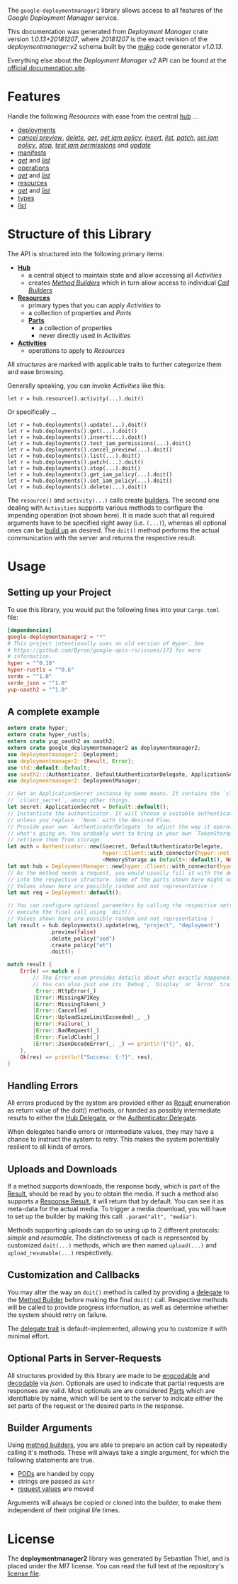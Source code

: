<!---
DO NOT EDIT !
This file was generated automatically from 'src/mako/api/README.md.mako'
DO NOT EDIT !
-->
The `google-deploymentmanager2` library allows access to all features of the *Google Deployment Manager* service.

This documentation was generated from *Deployment Manager* crate version *1.0.13+20181207*, where *20181207* is the exact revision of the *deploymentmanager:v2* schema built by the [mako](http://www.makotemplates.org/) code generator *v1.0.13*.

Everything else about the *Deployment Manager* *v2* API can be found at the
[official documentation site](https://cloud.google.com/deployment-manager/).
# Features

Handle the following *Resources* with ease from the central [hub](https://docs.rs/google-deploymentmanager2/1.0.13+20181207/google_deploymentmanager2/struct.DeploymentManager.html) ... 

* [deployments](https://docs.rs/google-deploymentmanager2/1.0.13+20181207/google_deploymentmanager2/struct.Deployment.html)
 * [*cancel preview*](https://docs.rs/google-deploymentmanager2/1.0.13+20181207/google_deploymentmanager2/struct.DeploymentCancelPreviewCall.html), [*delete*](https://docs.rs/google-deploymentmanager2/1.0.13+20181207/google_deploymentmanager2/struct.DeploymentDeleteCall.html), [*get*](https://docs.rs/google-deploymentmanager2/1.0.13+20181207/google_deploymentmanager2/struct.DeploymentGetCall.html), [*get iam policy*](https://docs.rs/google-deploymentmanager2/1.0.13+20181207/google_deploymentmanager2/struct.DeploymentGetIamPolicyCall.html), [*insert*](https://docs.rs/google-deploymentmanager2/1.0.13+20181207/google_deploymentmanager2/struct.DeploymentInsertCall.html), [*list*](https://docs.rs/google-deploymentmanager2/1.0.13+20181207/google_deploymentmanager2/struct.DeploymentListCall.html), [*patch*](https://docs.rs/google-deploymentmanager2/1.0.13+20181207/google_deploymentmanager2/struct.DeploymentPatchCall.html), [*set iam policy*](https://docs.rs/google-deploymentmanager2/1.0.13+20181207/google_deploymentmanager2/struct.DeploymentSetIamPolicyCall.html), [*stop*](https://docs.rs/google-deploymentmanager2/1.0.13+20181207/google_deploymentmanager2/struct.DeploymentStopCall.html), [*test iam permissions*](https://docs.rs/google-deploymentmanager2/1.0.13+20181207/google_deploymentmanager2/struct.DeploymentTestIamPermissionCall.html) and [*update*](https://docs.rs/google-deploymentmanager2/1.0.13+20181207/google_deploymentmanager2/struct.DeploymentUpdateCall.html)
* [manifests](https://docs.rs/google-deploymentmanager2/1.0.13+20181207/google_deploymentmanager2/struct.Manifest.html)
 * [*get*](https://docs.rs/google-deploymentmanager2/1.0.13+20181207/google_deploymentmanager2/struct.ManifestGetCall.html) and [*list*](https://docs.rs/google-deploymentmanager2/1.0.13+20181207/google_deploymentmanager2/struct.ManifestListCall.html)
* [operations](https://docs.rs/google-deploymentmanager2/1.0.13+20181207/google_deploymentmanager2/struct.Operation.html)
 * [*get*](https://docs.rs/google-deploymentmanager2/1.0.13+20181207/google_deploymentmanager2/struct.OperationGetCall.html) and [*list*](https://docs.rs/google-deploymentmanager2/1.0.13+20181207/google_deploymentmanager2/struct.OperationListCall.html)
* [resources](https://docs.rs/google-deploymentmanager2/1.0.13+20181207/google_deploymentmanager2/struct.ResourceType.html)
 * [*get*](https://docs.rs/google-deploymentmanager2/1.0.13+20181207/google_deploymentmanager2/struct.ResourceGetCall.html) and [*list*](https://docs.rs/google-deploymentmanager2/1.0.13+20181207/google_deploymentmanager2/struct.ResourceListCall.html)
* [types](https://docs.rs/google-deploymentmanager2/1.0.13+20181207/google_deploymentmanager2/struct.Type.html)
 * [*list*](https://docs.rs/google-deploymentmanager2/1.0.13+20181207/google_deploymentmanager2/struct.TypeListCall.html)




# Structure of this Library

The API is structured into the following primary items:

* **[Hub](https://docs.rs/google-deploymentmanager2/1.0.13+20181207/google_deploymentmanager2/struct.DeploymentManager.html)**
    * a central object to maintain state and allow accessing all *Activities*
    * creates [*Method Builders*](https://docs.rs/google-deploymentmanager2/1.0.13+20181207/google_deploymentmanager2/trait.MethodsBuilder.html) which in turn
      allow access to individual [*Call Builders*](https://docs.rs/google-deploymentmanager2/1.0.13+20181207/google_deploymentmanager2/trait.CallBuilder.html)
* **[Resources](https://docs.rs/google-deploymentmanager2/1.0.13+20181207/google_deploymentmanager2/trait.Resource.html)**
    * primary types that you can apply *Activities* to
    * a collection of properties and *Parts*
    * **[Parts](https://docs.rs/google-deploymentmanager2/1.0.13+20181207/google_deploymentmanager2/trait.Part.html)**
        * a collection of properties
        * never directly used in *Activities*
* **[Activities](https://docs.rs/google-deploymentmanager2/1.0.13+20181207/google_deploymentmanager2/trait.CallBuilder.html)**
    * operations to apply to *Resources*

All *structures* are marked with applicable traits to further categorize them and ease browsing.

Generally speaking, you can invoke *Activities* like this:

```Rust,ignore
let r = hub.resource().activity(...).doit()
```

Or specifically ...

```ignore
let r = hub.deployments().update(...).doit()
let r = hub.deployments().get(...).doit()
let r = hub.deployments().insert(...).doit()
let r = hub.deployments().test_iam_permissions(...).doit()
let r = hub.deployments().cancel_preview(...).doit()
let r = hub.deployments().list(...).doit()
let r = hub.deployments().patch(...).doit()
let r = hub.deployments().stop(...).doit()
let r = hub.deployments().get_iam_policy(...).doit()
let r = hub.deployments().set_iam_policy(...).doit()
let r = hub.deployments().delete(...).doit()
```

The `resource()` and `activity(...)` calls create [builders][builder-pattern]. The second one dealing with `Activities` 
supports various methods to configure the impending operation (not shown here). It is made such that all required arguments have to be 
specified right away (i.e. `(...)`), whereas all optional ones can be [build up][builder-pattern] as desired.
The `doit()` method performs the actual communication with the server and returns the respective result.

# Usage

## Setting up your Project

To use this library, you would put the following lines into your `Cargo.toml` file:

```toml
[dependencies]
google-deploymentmanager2 = "*"
# This project intentionally uses an old version of Hyper. See
# https://github.com/Byron/google-apis-rs/issues/173 for more
# information.
hyper = "^0.10"
hyper-rustls = "^0.6"
serde = "^1.0"
serde_json = "^1.0"
yup-oauth2 = "^1.0"
```

## A complete example

```Rust
extern crate hyper;
extern crate hyper_rustls;
extern crate yup_oauth2 as oauth2;
extern crate google_deploymentmanager2 as deploymentmanager2;
use deploymentmanager2::Deployment;
use deploymentmanager2::{Result, Error};
use std::default::Default;
use oauth2::{Authenticator, DefaultAuthenticatorDelegate, ApplicationSecret, MemoryStorage};
use deploymentmanager2::DeploymentManager;

// Get an ApplicationSecret instance by some means. It contains the `client_id` and 
// `client_secret`, among other things.
let secret: ApplicationSecret = Default::default();
// Instantiate the authenticator. It will choose a suitable authentication flow for you, 
// unless you replace  `None` with the desired Flow.
// Provide your own `AuthenticatorDelegate` to adjust the way it operates and get feedback about 
// what's going on. You probably want to bring in your own `TokenStorage` to persist tokens and
// retrieve them from storage.
let auth = Authenticator::new(&secret, DefaultAuthenticatorDelegate,
                              hyper::Client::with_connector(hyper::net::HttpsConnector::new(hyper_rustls::TlsClient::new())),
                              <MemoryStorage as Default>::default(), None);
let mut hub = DeploymentManager::new(hyper::Client::with_connector(hyper::net::HttpsConnector::new(hyper_rustls::TlsClient::new())), auth);
// As the method needs a request, you would usually fill it with the desired information
// into the respective structure. Some of the parts shown here might not be applicable !
// Values shown here are possibly random and not representative !
let mut req = Deployment::default();

// You can configure optional parameters by calling the respective setters at will, and
// execute the final call using `doit()`.
// Values shown here are possibly random and not representative !
let result = hub.deployments().update(req, "project", "deployment")
             .preview(false)
             .delete_policy("sed")
             .create_policy("et")
             .doit();

match result {
    Err(e) => match e {
        // The Error enum provides details about what exactly happened.
        // You can also just use its `Debug`, `Display` or `Error` traits
         Error::HttpError(_)
        |Error::MissingAPIKey
        |Error::MissingToken(_)
        |Error::Cancelled
        |Error::UploadSizeLimitExceeded(_, _)
        |Error::Failure(_)
        |Error::BadRequest(_)
        |Error::FieldClash(_)
        |Error::JsonDecodeError(_, _) => println!("{}", e),
    },
    Ok(res) => println!("Success: {:?}", res),
}

```
## Handling Errors

All errors produced by the system are provided either as [Result](https://docs.rs/google-deploymentmanager2/1.0.13+20181207/google_deploymentmanager2/enum.Result.html) enumeration as return value of 
the doit() methods, or handed as possibly intermediate results to either the 
[Hub Delegate](https://docs.rs/google-deploymentmanager2/1.0.13+20181207/google_deploymentmanager2/trait.Delegate.html), or the [Authenticator Delegate](https://docs.rs/yup-oauth2/*/yup_oauth2/trait.AuthenticatorDelegate.html).

When delegates handle errors or intermediate values, they may have a chance to instruct the system to retry. This 
makes the system potentially resilient to all kinds of errors.

## Uploads and Downloads
If a method supports downloads, the response body, which is part of the [Result](https://docs.rs/google-deploymentmanager2/1.0.13+20181207/google_deploymentmanager2/enum.Result.html), should be
read by you to obtain the media.
If such a method also supports a [Response Result](https://docs.rs/google-deploymentmanager2/1.0.13+20181207/google_deploymentmanager2/trait.ResponseResult.html), it will return that by default.
You can see it as meta-data for the actual media. To trigger a media download, you will have to set up the builder by making
this call: `.param("alt", "media")`.

Methods supporting uploads can do so using up to 2 different protocols: 
*simple* and *resumable*. The distinctiveness of each is represented by customized 
`doit(...)` methods, which are then named `upload(...)` and `upload_resumable(...)` respectively.

## Customization and Callbacks

You may alter the way an `doit()` method is called by providing a [delegate](https://docs.rs/google-deploymentmanager2/1.0.13+20181207/google_deploymentmanager2/trait.Delegate.html) to the 
[Method Builder](https://docs.rs/google-deploymentmanager2/1.0.13+20181207/google_deploymentmanager2/trait.CallBuilder.html) before making the final `doit()` call. 
Respective methods will be called to provide progress information, as well as determine whether the system should 
retry on failure.

The [delegate trait](https://docs.rs/google-deploymentmanager2/1.0.13+20181207/google_deploymentmanager2/trait.Delegate.html) is default-implemented, allowing you to customize it with minimal effort.

## Optional Parts in Server-Requests

All structures provided by this library are made to be [enocodable](https://docs.rs/google-deploymentmanager2/1.0.13+20181207/google_deploymentmanager2/trait.RequestValue.html) and 
[decodable](https://docs.rs/google-deploymentmanager2/1.0.13+20181207/google_deploymentmanager2/trait.ResponseResult.html) via *json*. Optionals are used to indicate that partial requests are responses 
are valid.
Most optionals are are considered [Parts](https://docs.rs/google-deploymentmanager2/1.0.13+20181207/google_deploymentmanager2/trait.Part.html) which are identifiable by name, which will be sent to 
the server to indicate either the set parts of the request or the desired parts in the response.

## Builder Arguments

Using [method builders](https://docs.rs/google-deploymentmanager2/1.0.13+20181207/google_deploymentmanager2/trait.CallBuilder.html), you are able to prepare an action call by repeatedly calling it's methods.
These will always take a single argument, for which the following statements are true.

* [PODs][wiki-pod] are handed by copy
* strings are passed as `&str`
* [request values](https://docs.rs/google-deploymentmanager2/1.0.13+20181207/google_deploymentmanager2/trait.RequestValue.html) are moved

Arguments will always be copied or cloned into the builder, to make them independent of their original life times.

[wiki-pod]: http://en.wikipedia.org/wiki/Plain_old_data_structure
[builder-pattern]: http://en.wikipedia.org/wiki/Builder_pattern
[google-go-api]: https://github.com/google/google-api-go-client

# License
The **deploymentmanager2** library was generated by Sebastian Thiel, and is placed 
under the *MIT* license.
You can read the full text at the repository's [license file][repo-license].

[repo-license]: https://github.com/Byron/google-apis-rsblob/master/LICENSE.md

